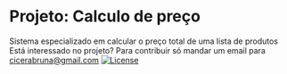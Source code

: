 # Projeto: Calculo de preço
Sistema especializado em calcular o preço total de uma lista de produtos
<br>
Está interessado no projeto? Para contribuir só mandar um email para cicerabruna@gmail.com
[![License](https://img.shields.io/badge/License-Apache_2.0-blue.svg)](https://opensource.org/licenses/Apache-2.0)

